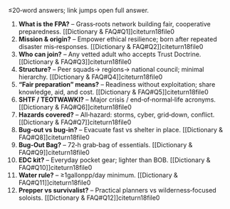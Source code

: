 ≤20‑word answers; link jumps open full answer.  
1. **What is the FPA?** – Grass‑roots network building fair, cooperative preparedness. [[Dictionary & FAQ#Q1]]citeturn18file0  
2. **Mission & origin?** – Empower ethical resilience; born after repeated disaster mis‑responses. [[Dictionary & FAQ#Q2]]citeturn18file0  
3. **Who can join?** – Any vetted adult who accepts Trust Doctrine. [[Dictionary & FAQ#Q3]]citeturn18file0  
4. **Structure?** – Peer squads→ regions→ national council; minimal hierarchy. [[Dictionary & FAQ#Q4]]citeturn18file0  
5. **“Fair preparation” means?** – Readiness without exploitation; share knowledge, aid, and cost. [[Dictionary & FAQ#Q5]]citeturn18file0  
6. **SHTF / TEOTWAWKI?** – Major crisis / end‑of‑normal‑life acronyms. [[Dictionary & FAQ#Q6]]citeturn18file0  
7. **Hazards covered?** – All‑hazard: storms, cyber, grid‑down, conflict. [[Dictionary & FAQ#Q7]]citeturn18file0  
8. **Bug‑out vs bug‑in?** – Evacuate fast vs shelter in place. [[Dictionary & FAQ#Q8]]citeturn18file0  
9. **Bug‑Out Bag?** – 72‑h grab‑bag of essentials. [[Dictionary & FAQ#Q9]]citeturn18file0  
10. **EDC kit?** – Everyday pocket gear; lighter than BOB. [[Dictionary & FAQ#Q10]]citeturn18file0  
11. **Water rule?** – ≥1gallonpp/day minimum. [[Dictionary & FAQ#Q11]]citeturn18file0  
12. **Prepper vs survivalist?** – Practical planners vs wilderness‑focused soloists. [[Dictionary & FAQ#Q12]]citeturn18file0